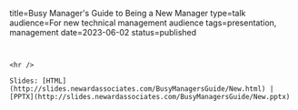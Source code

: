 title=Busy Manager's Guide to Being a New Manager
type=talk
audience=For new technical management audience
tags=presentation, management
date=2023-06-02
status=published
~~~~~~

    
<hr />

Slides: [HTML](http://slides.newardassociates.com/BusyManagersGuide/New.html) | [PPTX](http://slides.newardassociates.com/BusyManagersGuide/New.pptx)
